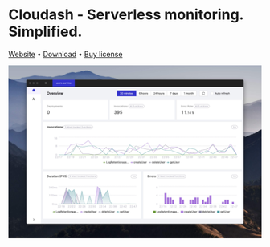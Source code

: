 # Cloudash - Serverless monitoring. Simplified.

[Website](https://cloudash.dev) • [Download](https://github.com/cloudashdev/cloudash/releases) • [Buy license](https://cloudash.dev/#pricing)

![Cloudash - overview screen](./images/overview.jpg)
